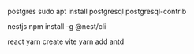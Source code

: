 postgres
sudo apt install postgresql postgresql-contrib





nestjs 
npm install -g @nest/cli


react 
yarn create vite
yarn add antd

